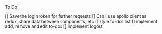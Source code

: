 To Do

[] Save the login token for further requests
[] Can I use apollo client as redux, share data between components, etc
[] style to-dos list
[] implement add, remove and edit to-dos
[] implement logout

